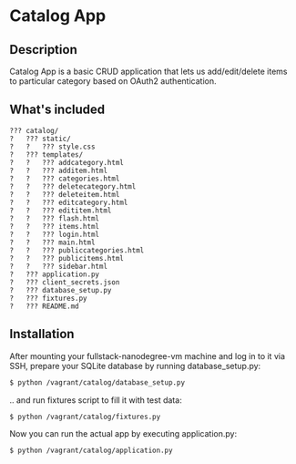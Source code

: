 # Catalog App

## Description

Catalog App is a basic CRUD application that lets us add/edit/delete items to particular
category based on OAuth2 authentication.

## What's included

```
??? catalog/
?   ??? static/
?   ?   ??? style.css
?   ??? templates/
?   ?   ??? addcategory.html
?   ?   ??? additem.html
?   ?   ??? categories.html
?   ?   ??? deletecategory.html
?   ?   ??? deleteitem.html
?   ?   ??? editcategory.html
?   ?   ??? edititem.html
?   ?   ??? flash.html
?   ?   ??? items.html
?   ?   ??? login.html
?   ?   ??? main.html
?   ?   ??? publiccategories.html
?   ?   ??? publicitems.html
?   ?   ??? sidebar.html
?   ??? application.py
?   ??? client_secrets.json
?   ??? database_setup.py
?   ??? fixtures.py
?   ??? README.md
```

## Installation

After mounting your fullstack-nanodegree-vm machine and log in to it via SSH, prepare your SQLite database by running database_setup.py:

```sh
$ python /vagrant/catalog/database_setup.py
```

.. and run fixtures script to fill it with test data:

```sh
$ python /vagrant/catalog/fixtures.py
```

Now you can run the actual app by executing application.py:

```sh
$ python /vagrant/catalog/application.py
```